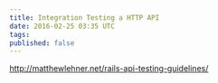 ```yaml
---
title: Integration Testing a HTTP API
date: 2016-02-25 03:35 UTC
tags:
published: false
---
```



http://matthewlehner.net/rails-api-testing-guidelines/
